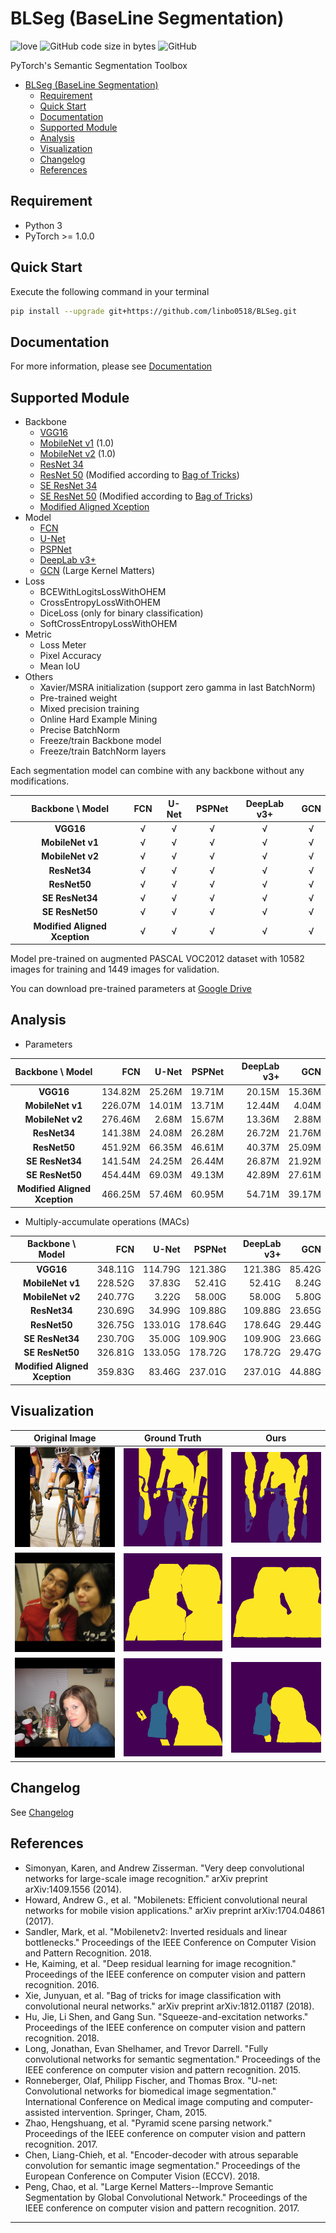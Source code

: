 # BLSeg (BaseLine Segmentation)

![love](https://img.shields.io/badge/💖-build%20with%20love-blue.svg?style=for-the-badge)
![GitHub code size in bytes](https://img.shields.io/github/languages/code-size/linbo0518/BLSeg?style=for-the-badge)
![GitHub](https://img.shields.io/github/license/linbo0518/BLSeg?style=for-the-badge)

PyTorch's Semantic Segmentation Toolbox

- [BLSeg (BaseLine Segmentation)](#blseg-baseline-segmentation)
  - [Requirement](#requirement)
  - [Quick Start](#quick-start)
  - [Documentation](#documentation)
  - [Supported Module](#supported-module)
  - [Analysis](#analysis)
  - [Visualization](#visualization)
  - [Changelog](#changelog)
  - [References](#references)

## Requirement

- Python 3
- PyTorch >= 1.0.0

## Quick Start

Execute the following command in your terminal

```sh
pip install --upgrade git+https://github.com/linbo0518/BLSeg.git
```

## Documentation

For more information, please see [Documentation](Documentation.md)

## Supported Module

- Backbone
  - [VGG16]
  - [MobileNet v1] (1.0)
  - [MobileNet v2] (1.0)
  - [ResNet 34]
  - [ResNet 50] (Modified according to [Bag of Tricks])
  - [SE ResNet 34]
  - [SE ResNet 50] (Modified according to [Bag of Tricks])
  - [Modified Aligned Xception]
- Model
  - [FCN]
  - [U-Net]
  - [PSPNet]
  - [DeepLab v3+]
  - [GCN] (Large Kernel Matters)
- Loss
  - BCEWithLogitsLossWithOHEM
  - CrossEntropyLossWithOHEM
  - DiceLoss (only for binary classification)
  - SoftCrossEntropyLossWithOHEM
- Metric
  - Loss Meter
  - Pixel Accuracy
  - Mean IoU
- Others
  - Xavier/MSRA initialization (support zero gamma in last BatchNorm)
  - Pre-trained weight
  - Mixed precision training
  - Online Hard Example Mining
  - Precise BatchNorm
  - Freeze/train Backbone model
  - Freeze/train BatchNorm layers
  
Each segmentation model can combine with any backbone without any modifications.

|       Backbone \ Model        | **FCN** | **U-Net** | **PSPNet** | **DeepLab v3+** | **GCN** |
| :---------------------------: | :-----: | :-------: | :--------: | :-------------: | :-----: |
|           **VGG16**           | &radic; |  &radic;  |  &radic;   |     &radic;     | &radic; |
|       **MobileNet v1**        | &radic; |  &radic;  |  &radic;   |     &radic;     | &radic; |
|       **MobileNet v2**        | &radic; |  &radic;  |  &radic;   |     &radic;     | &radic; |
|         **ResNet34**          | &radic; |  &radic;  |  &radic;   |     &radic;     | &radic; |
|         **ResNet50**          | &radic; |  &radic;  |  &radic;   |     &radic;     | &radic; |
|        **SE ResNet34**        | &radic; |  &radic;  |  &radic;   |     &radic;     | &radic; |
|        **SE ResNet50**        | &radic; |  &radic;  |  &radic;   |     &radic;     | &radic; |
| **Modified Aligned Xception** | &radic; |  &radic;  |  &radic;   |     &radic;     | &radic; |

Model pre-trained on augmented PASCAL VOC2012 dataset with 10582 images for training and 1449 images for validation.

You can download pre-trained parameters at [Google Drive](https://drive.google.com/drive/folders/1i1vhf-JQ_K-5SzS7OJQ9ns3wHCEwoSuD?usp=sharing)

## Analysis

- Parameters

|       Backbone \ Model        | **FCN** | **U-Net** | **PSPNet** | **DeepLab v3+** | **GCN** |
| :---------------------------: | ------: | --------: | ---------: | --------------: | ------: |
|           **VGG16**           | 134.82M |    25.26M |     19.71M |          20.15M |  15.36M |
|       **MobileNet v1**        | 226.07M |    14.01M |     13.71M |          12.44M |   4.04M |
|       **MobileNet v2**        | 276.46M |     2.68M |     15.67M |          13.36M |   2.88M |
|         **ResNet34**          | 141.38M |    24.08M |     26.28M |          26.72M |  21.76M |
|         **ResNet50**          | 451.92M |    66.35M |     46.61M |          40.37M |  25.09M |
|        **SE ResNet34**        | 141.54M |    24.25M |     26.44M |          26.87M |  21.92M |
|        **SE ResNet50**        | 454.44M |    69.03M |     49.13M |          42.89M |  27.61M |
| **Modified Aligned Xception** | 466.25M |    57.46M |     60.95M |          54.71M |  39.17M |

- Multiply-accumulate operations (MACs)

|       Backbone \ Model        | **FCN** | **U-Net** | **PSPNet** | **DeepLab v3+** | **GCN** |
| :---------------------------: | ------: | --------: | ---------: | --------------: | ------: |
|           **VGG16**           | 348.11G |   114.79G |    121.38G |         121.38G |  85.42G |
|       **MobileNet v1**        | 228.52G |    37.83G |     52.41G |          52.41G |   8.24G |
|       **MobileNet v2**        | 240.77G |     3.22G |     58.00G |          58.00G |   5.80G |
|         **ResNet34**          | 230.69G |    34.99G |    109.88G |         109.88G |  23.65G |
|         **ResNet50**          | 326.75G |   133.01G |    178.64G |         178.64G |  29.44G |
|        **SE ResNet34**        | 230.70G |    35.00G |    109.90G |         109.90G |  23.66G |
|        **SE ResNet50**        | 326.81G |   133.05G |    178.72G |         178.72G |  29.47G |
| **Modified Aligned Xception** | 359.83G |    83.46G |    237.01G |         237.01G |  44.88G |

## Visualization

|       Original Image        |       Ground Truth        |                Ours                 |
| :-------------------------: | :-----------------------: | :---------------------------------: |
| ![4_image](img/4_image.png) | ![4_mask](img/4_mask.png) | ![4_pred_mask](img/4_pred_mask.png) |
| ![7_image](img/7_image.png) | ![7_mask](img/7_mask.png) | ![7_pred_mask](img/7_pred_mask.png) |
| ![9_image](img/9_image.png) | ![9_mask](img/9_mask.png) | ![9_pred_mask](img/9_pred_mask.png) |

## Changelog

See [Changelog](Changelog.md)

## References

- Simonyan, Karen, and Andrew Zisserman. "Very deep convolutional networks for large-scale image recognition." arXiv preprint arXiv:1409.1556 (2014).
- Howard, Andrew G., et al. "Mobilenets: Efficient convolutional neural networks for mobile vision applications." arXiv preprint arXiv:1704.04861 (2017).
- Sandler, Mark, et al. "Mobilenetv2: Inverted residuals and linear bottlenecks." Proceedings of the IEEE Conference on Computer Vision and Pattern Recognition. 2018.
- He, Kaiming, et al. "Deep residual learning for image recognition." Proceedings of the IEEE conference on computer vision and pattern recognition. 2016.
- Xie, Junyuan, et al. "Bag of tricks for image classification with convolutional neural networks." arXiv preprint arXiv:1812.01187 (2018).
- Hu, Jie, Li Shen, and Gang Sun. "Squeeze-and-excitation networks." Proceedings of the IEEE conference on computer vision and pattern recognition. 2018.
- Long, Jonathan, Evan Shelhamer, and Trevor Darrell. "Fully convolutional networks for semantic segmentation." Proceedings of the IEEE conference on computer vision and pattern recognition. 2015.
- Ronneberger, Olaf, Philipp Fischer, and Thomas Brox. "U-net: Convolutional networks for biomedical image segmentation." International Conference on Medical image computing and computer-assisted intervention. Springer, Cham, 2015.
- Zhao, Hengshuang, et al. "Pyramid scene parsing network." Proceedings of the IEEE conference on computer vision and pattern recognition. 2017.
- Chen, Liang-Chieh, et al. "Encoder-decoder with atrous separable convolution for semantic image segmentation." Proceedings of the European Conference on Computer Vision (ECCV). 2018.
- Peng, Chao, et al. "Large Kernel Matters--Improve Semantic Segmentation by Global Convolutional Network." Proceedings of the IEEE conference on computer vision and pattern recognition. 2017.

---

[VGG16]:https://arxiv.org/abs/1409.1556
[MobileNet v1]:https://arxiv.org/abs/1704.04861
[MobileNet v2]:https://arxiv.org/abs/1801.04381
[ResNet 34]:https://arxiv.org/abs/1512.03385
[ResNet 50]:https://arxiv.org/abs/1512.03385
[SE ResNet 34]:https://arxiv.org/abs/1709.01507
[SE ResNet 50]:https://arxiv.org/abs/1709.01507
[Modified Aligned Xception]:https://arxiv.org/abs/1802.02611
[Bag of Tricks]:https://arxiv.org/abs/1812.01187

[FCN]:https://arxiv.org/abs/1411.4038
[U-Net]:https://arxiv.org/abs/1505.04597
[PSPNet]:https://arxiv.org/abs/1612.01105
[DeepLab v3+]:https://arxiv.org/abs/1802.02611
[GCN]:https://arxiv.org/abs/1703.02719
